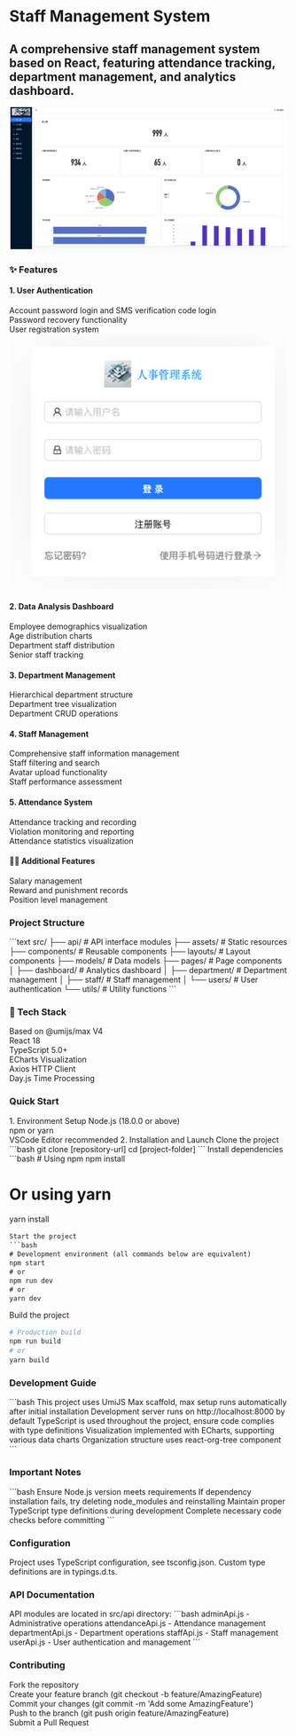 <h1>Staff Management System</h1>
<h2>A comprehensive staff management system based on React, featuring attendance tracking, department management, and analytics dashboard.</h2>

<div align="center">
  <img src="src/assets/img/dashboard.jpg" width="500" alt="Main Dashboard">
</div>

<h3>✨ Features</h3>

<h4>1. User Authentication</h4>
<div>
Account password login and SMS verification code login<br/>
Password recovery functionality<br/>
User registration system
</div>

<div align="center">
<img src="src/assets/img/login.jpg" width="500" alt="Login Interface">
</div>

<h4>2. Data Analysis Dashboard</h4>
<div>
Employee demographics visualization<br/>
Age distribution charts<br/>
Department staff distribution<br/>
Senior staff tracking
</div>

<h4>3. Department Management</h4>
<div>
Hierarchical department structure<br/>
Department tree visualization<br/>
Department CRUD operations
</div>

<h4>4. Staff Management</h4>
<div>
Comprehensive staff information management<br/>
Staff filtering and search<br/>
Avatar upload functionality<br/>
Staff performance assessment
</div>

<h4>5. Attendance System</h4>
<div>
Attendance tracking and recording<br/>
Violation monitoring and reporting<br/>
Attendance statistics visualization
</div>

<h4>👋🏻 Additional Features</h4>
<div>
Salary management<br/>
Reward and punishment records<br/>
Position level management
</div>


<h3>Project Structure</h3>
```text
src/
├── api/                 # API interface modules
├── assets/             # Static resources
├── components/         # Reusable components
├── layouts/            # Layout components
├── models/             # Data models
├── pages/              # Page components
│   ├── dashboard/      # Analytics dashboard
│   ├── department/     # Department management
│   ├── staff/          # Staff management
│   └── users/          # User authentication
└── utils/              # Utility functions
```


<h3>🤖 Tech Stack</h3>
Based on @umijs/max V4<br/>
React 18<br/>
TypeScript 5.0+<br/>
ECharts Visualization<br/>
Axios HTTP Client<br/>
Day.js Time Processing<br/>


<h3>Quick Start</h3>
1. Environment Setup
Node.js (18.0.0 or above)<br/>
npm or yarn<br/>
VSCode Editor recommended
2. Installation and Launch
Clone the project
```bash
git clone [repository-url]
cd [project-folder]
```
Install dependencies
```bash
# Using npm
npm install

# Or using yarn
yarn install
```
Start the project
```bash
# Development environment (all commands below are equivalent)
npm start
# or
npm run dev
# or
yarn dev
```
Build the project
```bash
# Production build
npm run build
# or
yarn build
```


<h3>Development Guide</h3>
```bash
This project uses UmiJS Max scaffold, max setup runs automatically after initial installation
Development server runs on http://localhost:8000 by default
TypeScript is used throughout the project, ensure code complies with type definitions
Visualization implemented with ECharts, supporting various data charts
Organization structure uses react-org-tree component
```


<h3>Important Notes</h3>
```bash
Ensure Node.js version meets requirements
If dependency installation fails, try deleting node_modules and reinstalling
Maintain proper TypeScript type definitions during development
Complete necessary code checks before committing
```


<h3>Configuration</h3>
Project uses TypeScript configuration, see tsconfig.json. Custom type definitions are in typings.d.ts.


<h3>API Documentation</h3>
API modules are located in src/api directory:
```bash
adminApi.js - Administrative operations
attendanceApi.js - Attendance management
departmentApi.js - Department operations
staffApi.js - Staff management
userApi.js - User authentication and management
```


<h3>Contributing</h3>
Fork the repository</br>
Create your feature branch (git checkout -b feature/AmazingFeature)</br>
Commit your changes (git commit -m 'Add some AmazingFeature')</br>
Push to the branch (git push origin feature/AmazingFeature)</br>
Submit a Pull Request</br>

